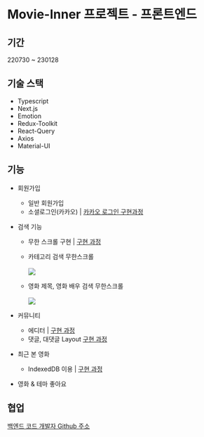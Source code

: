 # Movie-Inner 프로젝트 - 프론트엔드

## 기간
220730 ~ 230128

## 기술 스택
- Typescript
- Next.js
- Emotion
- Redux-Toolkit
- React-Query
- Axios
- Material-UI

## 기능
- 회원가입
  - 일반 회원가입
  - 소셜로그인(카카오) | [카카오 로그인 구현과정](https://velog.io/@cloud_oort/Next.js-%EC%86%8C%EC%85%9C%EB%A1%9C%EA%B7%B8%EC%9D%B8-%EC%B9%B4%EC%B9%B4%EC%98%A4-%EB%A1%9C%EA%B7%B8%EC%9D%B8%EC%9D%84-%EC%A0%95%EB%A7%90-%EC%89%BD%EA%B2%8C-%EA%B5%AC%ED%98%84%EC%9D%B4%EB%9D%BC%EB%8F%84-%ED%95%B4%EB%B3%B4%EA%B3%A0%EC%8B%B6%EB%8B%A4%EB%A9%B4-%ED%95%84%EB%8F%85)
- 검색 기능
  - 무한 스크롤 구현  |  [구현 과정](https://velog.io/@cloud_oort/React-Query-%EA%B3%B5%EB%B6%80-5-%EB%AC%B4%ED%95%9C%EC%8A%A4%ED%81%AC%EB%A1%A4-%EA%B5%AC%ED%98%84%ED%95%98%EA%B8%B0Next.js)
  - 카테고리 검색 무한스크롤 <br/> <br/>
![](https://velog.velcdn.com/images/cloud_oort/post/7681360d-4c56-4832-8680-2f2e5ff4a8a5/image.gif)

  - 영화 제목, 영화 배우 검색 무한스크롤 <br/> <br/>
![](https://velog.velcdn.com/images/cloud_oort/post/69fbf22b-a4b5-492a-980f-bdad964fece3/image.gif)

- 커뮤니티
  - 에디터 | [구현 과정](https://velog.io/@cloud_oort/Next.js-toast-ui-editor-%EC%82%AC%EC%9A%A9%ED%95%98%EA%B8%B0) 
  - 댓글, 대댓글 Layout [구현 과정](https://velog.io/@cloud_oort/Next.js-%EB%8C%93%EA%B8%80-%EB%8C%80%EB%8C%93%EA%B8%80-%EC%A0%84%EC%B2%B4%EC%A0%81%EC%9D%B8-Layout)
- 최근 본 영화 
  - IndexedDB 이용 | [구현 과정](https://velog.io/@cloud_oort/Next.js%EC%97%90%EC%84%9C-indexedDB-%EC%82%AC%EC%9A%A9%ED%95%98%EA%B8%B0)
- 영화 & 테마 좋아요

## 협업
[백엔드 코드 개발자 Github 주소](https://github.com/HoonDongKang/movieinner-project-backend)
